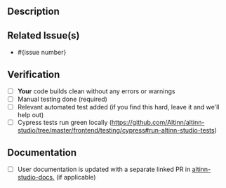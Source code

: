 <!--- Provide a general summary of your changes in the Title above -->

## Description
<!--- Describe your changes in detail -->

## Related Issue(s)
- #{issue number}

## Verification
- [ ] **Your** code builds clean without any errors or warnings
- [ ] Manual testing done (required)
- [ ] Relevant automated test added (if you find this hard, leave it and we'll help out)
- [ ] Cypress tests run green locally (https://github.com/Altinn/altinn-studio/tree/master/frontend/testing/cypress#run-altinn-studio-tests)

## Documentation
- [ ] User documentation is updated with a separate linked PR in [altinn-studio-docs.](https://github.com/Altinn/altinn-studio-docs) (if applicable)
